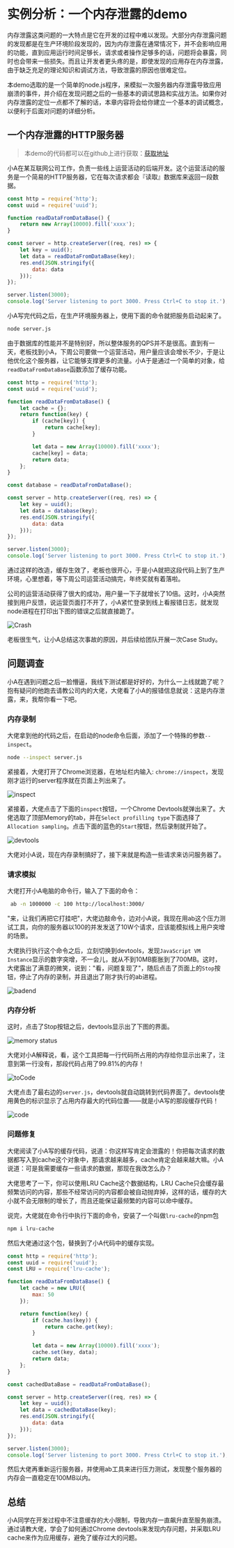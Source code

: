 # 实例分析：一个内存泄露的demo

内存泄露这类问题的一大特点是它在开发的过程中难以发现。大部分内存泄露问题的发现都是在生产环境阶段发现的，因为内存泄露在通常情况下，并不会影响应用的功能，直到应用运行时间足够长，请求或者操作足够多的话，问题将会暴露，同时也会带来一些损失。而且让开发者更头疼的是，即使发现的应用存在内存泄露，由于缺乏充足的理论知识和调试方法，导致泄露的原因也很难定位。

本demo选取的是一个简单的node.js程序，来模拟一次服务器内存泄露导致应用崩溃的事件，并介绍在发现问题之后的一些基本的调试思路和实战方法。如果你对内存泄露的定位一点都不了解的话，本章内容将会给你建立一个基本的调试概念，以便利于后面对问题的详细分析。

## 一个内存泄露的HTTP服务器

> 本demo的代码都可以在github上进行获取：[获取地址](https://github.com/andycall/master-of-javascript-memory/blob/master/demo/simpleServer/server.js)

小A在某互联网公司工作，负责一些线上运营活动的后端开发。这个运营活动的服务是一个简易的HTTP服务器，它在每次请求都会『读取』数据库来返回一段数据。

```javascript
const http = require('http');
const uuid = require('uuid');

function readDataFromDataBase() {
    return new Array(10000).fill('xxxx');
}

const server = http.createServer((req, res) => {
    let key = uuid();
    let data = readDataFromDataBase(key);
    res.end(JSON.stringify({
        data: data
    }));
});

server.listen(3000);
console.log('Server listening to port 3000. Press Ctrl+C to stop it.');
```

小A写完代码之后，在生产环境服务器上，使用下面的命令就把服务启动起来了。

```bash
node server.js
```

由于数据库的性能并不是特别好，所以整体服务的QPS并不是很高。直到有一天，老板找到小A，下周公司要做一个运营活动，用户量应该会增长不少，于是让他优化这个服务器，让它能够支撑更多的流量。小A于是通过一个简单的对象，给`readDataFromDataBase`函数添加了缓存功能。

```javascript
const http = require('http');
const uuid = require('uuid');

function readDataFromDataBase() {
    let cache = {};
    return function(key) {
        if (cache[key]) {
            return cache[key];
        }

        let data = new Array(10000).fill('xxxx');
        cache[key] = data;
        return data;
    };
}

const database = readDataFromDataBase();

const server = http.createServer((req, res) => {
    let key = uuid();
    let data = database(key);
    res.end(JSON.stringify({
        data: data
    }));
});

server.listen(3000);
console.log('Server listening to port 3000. Press Ctrl+C to stop it.');
```

通过这样的改造，缓存生效了，老板也很开心，于是小A就把这段代码上到了生产环境，心里想着，等下周公司运营活动搞完，年终奖就有着落啦。

公司的运营活动获得了很大的成功，用户量一下子就增长了10倍。这时，小A突然接到用户反馈，说运营页面打不开了，小A紧忙登录到线上看报错日志，就发现node进程在打印出下图的错误之后就直接跪了。

![Crash](./images/Crash.png)

老板很生气，让小A总结这次事故的原因，并后续给团队开展一次Case Study。

## 问题调查

小A在遇到问题之后一脸懵逼，我线下测试都是好好的，为什么一上线就跪了呢？抱有疑问的他跑去请教公司内的大佬，大佬看了小A的报错信息就说：这是内存泄露，来，我帮你看一下吧。

### 内存录制

大佬拿到他的代码之后，在启动的node命令后面，添加了一个特殊的参数`--inspect`。

```bash
node --inspect server.js
```

紧接着，大佬打开了Chrome浏览器，在地址栏内输入: `chrome://inspect`，发现刚才运行的server程序就在页面上列出来了。

![inspect](./images/chrome%20inspect.png)

紧接着，大佬点击了下面的`inspect`按钮，一个Chrome Devtools就弹出来了。大佬选取了顶部Memory的tab，并在`Select profilling type`下面选择了`Allocation sampling`。点击下面的蓝色的`Start`按钮，然后录制就开始了。

![devtools](./images/devtools.png)

大佬对小A说，现在内存录制搞好了，接下来就是构造一些请求来访问服务器了。

### 请求模拟

大佬打开小A电脑的命令行，输入了下面的命令：

```bash
 ab -n 1000000 -c 100 http://localhost:3000/
```

"来，让我们再把它打挂吧"，大佬边敲命令，边对小A说，我现在用ab这个压力测试工具，向你的服务器以100的并发发送了10W个请求，应该能模拟线上用户突增的场景。

大佬执行执行这个命令之后，立刻切换到devtools，发现`JavaScript VM Instance`显示的数字突增，不一会儿，就从不到10MB膨胀到了700MB。这时，大佬露出了满意的微笑，说到："看，问题复现了"，随后点击了页面上的`Stop`按钮，停止了内存的录制，并且退出了刚才执行的ab进程。

![badend](./images/badend.png)

### 内存分析

这时，点击了Stop按钮之后，devtools显示出了下图的界面。

![memory status](./images/memory%20status.png)

大佬对小A解释说，看，这个工具把每一行代码所占用的内存给你显示出来了，注意到第一行没有，那段代码占用了99.81%的内存！

![toCode](./images/toCode.png)

大佬点击了最右边的`server.js`，devtools就自动跳转到代码界面了。devtools使用黄色的标识显示了占用内存最大的代码位置——就是小A写的那段缓存代码！

![code](./images/code.png)

### 问题修复

大佬阅读了小A写的缓存代码，说道：你这样写肯定会泄露的！你把每次请求的数据都写入到cache这个对象中，那请求越来越多，cache肯定会越来越大嘛。小A说道：可是我需要缓存一些请求的数据，那现在我改怎么办？

大佬思考了一下，你可以使用LRU Cache这个数据结构，LRU Cache只会缓存最频繁访问的内容，那些不经常访问的内容都会被自动抛弃掉，这样的话，缓存的大小就不会无限制的增长了，而且还能保证最频繁的内容可以命中缓存。

说完，大佬就在命令行中执行下面的命令，安装了一个叫做`lru-cache`的npm包

```bash
npm i lru-cache
```

然后大佬通过这个包，替换到了小A代码中的缓存实现。

```javascript
const http = require('http');
const uuid = require('uuid');
const LRU = require('lru-cache');

function readDataFromDataBase() {
    let cache = new LRU({
        max: 50
    });

    return function(key) {
        if (cache.has(key)) {
            return cache.get(key);
        }

        let data = new Array(10000).fill('xxxx');
        cache.set(key, data);
        return data;
    };
}

const cachedDataBase = readDataFromDataBase();

const server = http.createServer((req, res) => {
    let key = uuid();
    let data = cachedDataBase(key);
    res.end(JSON.stringify({
        data: data
    }));
});

server.listen(3000);
console.log('Server listening to port 3000. Press Ctrl+C to stop it.');
```

然后大佬再重新运行服务器，并使用ab工具来进行压力测试，发现整个服务器的内存会一直稳定在100MB以内。

## 总结

小A同学在开发过程中不注意缓存的大小限制，导致内存一直飙升直至服务崩溃。通过请教大佬，学会了如何通过Chrome devtools来发现内存问题，并采取LRU cache来作为应用缓存，避免了缓存过大的问题。
